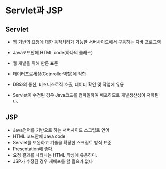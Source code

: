 # Servlet과 JSP

## Servlet

- 웹 기반의 요청에 대한 동적처리가 가능한 서버사이드에서 구동하는 자바 프로그램

- Java코드안에 HTML code(하나의 클래스)
- 웹 개발을 위해 만든 표준
- 데이터프로세싱(Cotnroller역할)에 적합
- DB와의 통신, 비즈니스로직 호출, 데이터 확인 및 작업에 유용
- Servlet이 수정된 경우 Java코드를 컴파일하여 배포하므로 개발생산성이 저하된다.

## JSP

- Java언어를 기반으로 하는 서버사이드 스크립트 언어
- HTML 코드안에 Java code
- Servlet를 보완하고 기술을 확장한 스크립트 방식 표준
- Presentation에 좋다.
- 요청 결과를 나타내는 HTML 작성에 유용하다.
- JSP가 수정된 경우 재배포를 할 필요가 없다